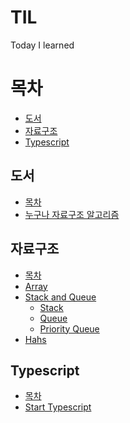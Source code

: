 # TIL
Today I learned

# 목차
- [도서](#도서)
- [자료구조](#자료구조)
- [Typescript](#Typescript)

## 도서
- [목차](#목차)
- [누구나 자료구조 알고리즘](Books/%EB%88%84%EA%B5%AC%EB%82%98%20%EC%9E%90%EB%A3%8C%EA%B5%AC%EC%A1%B0%EC%99%80%20%EC%95%8C%EA%B3%A0%EB%A6%AC%EC%A6%98(%EA%B0%9C%EC%A0%952%ED%8C%90).md)

## 자료구조
- [목차](#목차)
- [Array](자료구조/Array)
- [Stack and Queue](자료구조/Stack%20and%20Queue/)  
    - [Stack](자료구조/Stack%20and%20Queue/Stack.js)
    - [Queue](자료구조/Stack%20and%20Queue/Queue.js)
    - [Priority Queue](자료구조/Stack%20and%20Queue/Priority-Queue.js)
- [Hahs](%EC%9E%90%EB%A3%8C%EA%B5%AC%EC%A1%B0/Hash/)

## Typescript
- [목차](#목차)
- [Start Typescript](TypeScript/Start%20TypeScript.md)